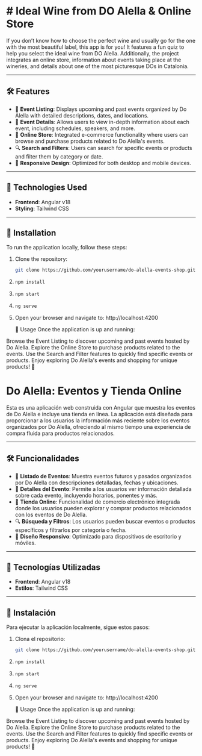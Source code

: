 # # Ideal Wine from DO Alella & Online Store

If you don’t know how to choose the perfect wine and usually go for the one with the most beautiful label, this app is for you! It features a fun quiz to help you select the ideal wine from DO Alella. Additionally, the project integrates an online store, information about events taking place at the wineries, and details about one of the most picturesque DOs in Catalonia.

---

## 🛠️ Features

- 🎉 **Event Listing**: Displays upcoming and past events organized by Do Alella with detailed descriptions, dates, and locations.
- 📅 **Event Details**: Allows users to view in-depth information about each event, including schedules, speakers, and more.
- 🛒 **Online Store**: Integrated e-commerce functionality where users can browse and purchase products related to Do Alella's events.
- 🔍 **Search and Filters**: Users can search for specific events or products and filter them by category or date.
- 📱 **Responsive Design**: Optimized for both desktop and mobile devices.

---

## 🛑 Technologies Used

- **Frontend**: Angular v18
- **Styling**: Tailwind CSS

---

## 🚀 Installation

To run the application locally, follow these steps:

1. Clone the repository:
   ```bash
   git clone https://github.com/yourusername/do-alella-events-shop.git
2. 
   ```bash
   npm install
3. 
   ```bash
   npm start
3. 
   ```bash
   ng serve
4. Open your browser and navigate to: http://localhost:4200

   🎯 Usage
Once the application is up and running:

Browse the Event Listing to discover upcoming and past events hosted by Do Alella.
Explore the Online Store to purchase products related to the events.
Use the Search and Filter features to quickly find specific events or products.
Enjoy exploring Do Alella's events and shopping for unique products! 🍷


   
# Do Alella: Eventos y Tienda Online

Esta es una aplicación web construida con Angular que muestra los eventos de Do Alella e incluye una tienda en línea. La aplicación está diseñada para proporcionar a los usuarios la información más reciente sobre los eventos organizados por Do Alella, ofreciendo al mismo tiempo una experiencia de compra fluida para productos relacionados.

---

## 🛠️ Funcionalidades

- 🎉 **Listado de Eventos**: Muestra eventos futuros y pasados organizados por Do Alella con descripciones detalladas, fechas y ubicaciones.
- 📅 **Detalles del Evento**: Permite a los usuarios ver información detallada sobre cada evento, incluyendo horarios, ponentes y más.
- 🛒 **Tienda Online**: Funcionalidad de comercio electrónico integrada donde los usuarios pueden explorar y comprar productos relacionados con los eventos de Do Alella.
- 🔍 **Búsqueda y Filtros**: Los usuarios pueden buscar eventos o productos específicos y filtrarlos por categoría o fecha.
- 📱 **Diseño Responsivo**: Optimizado para dispositivos de escritorio y móviles.

---

## 🛑 Tecnologías Utilizadas

- **Frontend**: Angular v18
- **Estilos**: Tailwind CSS

---

## 🚀 Instalación

Para ejecutar la aplicación localmente, sigue estos pasos:

1. Clona el repositorio:
   ```bash
   git clone https://github.com/yourusername/do-alella-events-shop.git

2. 
   ```bash
   npm install
3. 
   ```bash
   npm start
3. 
   ```bash
   ng serve
4. Open your browser and navigate to: http://localhost:4200

   🎯 Usage
Once the application is up and running:

Browse the Event Listing to discover upcoming and past events hosted by Do Alella.
Explore the Online Store to purchase products related to the events.
Use the Search and Filter features to quickly find specific events or products.
Enjoy exploring Do Alella's events and shopping for unique products! 🍷

